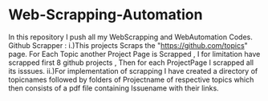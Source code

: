 # Web-Scrapping-Automation
In this repository I push all my WebScrapping and WebAutomation Codes.
Github Scrapper : i.)This projects Scraps the "https://github.com/topics" page. For Each Topic another Project Page is Scrapped , I for limitation have scrapped first 8 github projects , Then for each ProjectPage I scrapped all its isssues. ii.)For implementation of scrapping I have created a directory of topicnames followed by folders of Projectname of respective topics which then consists of a pdf file containing Issuename with their links.
